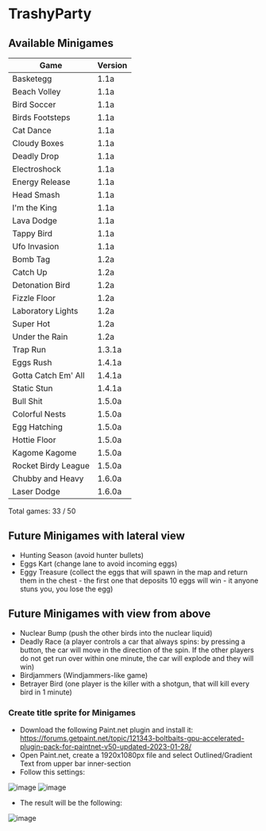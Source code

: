 # TrashyParty

## Available Minigames
| Game  | Version |
| ------------- | ------------- |
| Basketegg  | 1.1a  |
| Beach Volley  | 1.1a  |
| Bird Soccer  | 1.1a  |
| Birds Footsteps  | 1.1a  |
| Cat Dance  | 1.1a  |
| Cloudy Boxes  | 1.1a  |
| Deadly Drop  | 1.1a  |
| Electroshock  | 1.1a  |
| Energy Release  | 1.1a  |
| Head Smash  | 1.1a  |
| I'm the King  | 1.1a  |
| Lava Dodge  | 1.1a  |
| Tappy Bird  | 1.1a  |
| Ufo Invasion  | 1.1a  |
| Bomb Tag  | 1.2a  |
| Catch Up  | 1.2a  |
| Detonation Bird  | 1.2a  |
| Fizzle Floor  | 1.2a  |
| Laboratory Lights  | 1.2a  |
| Super Hot  | 1.2a  |
| Under the Rain  | 1.2a  |
| Trap Run  | 1.3.1a  |
| Eggs Rush  | 1.4.1a  |
| Gotta Catch Em' All  | 1.4.1a  |
| Static Stun  | 1.4.1a  |
| Bull Shit  | 1.5.0a  |
| Colorful Nests  | 1.5.0a  |
| Egg Hatching  | 1.5.0a  |
| Hottie Floor  | 1.5.0a  |
| Kagome Kagome  | 1.5.0a  |
| Rocket Birdy League  | 1.5.0a  |
| Chubby and Heavy  | 1.6.0a  |
| Laser Dodge  | 1.6.0a  |

Total games: 33 / 50

## Future Minigames with lateral view
- Hunting Season (avoid hunter bullets)
- Eggs Kart (change lane to avoid incoming eggs)
- Eggy Treasure (collect the eggs that will spawn in the map and return them in the chest - the first one that deposits 10 eggs will win - it anyone stuns you, you lose the egg)

## Future Minigames with view from above
- Nuclear Bump (push the other birds into the nuclear liquid)
- Deadly Race (a player controls a car that always spins: by pressing a button, the car will move in the direction of the spin. If the other players do not get run over within one minute, the car will explode and they will win)
- Birdjammers (Windjammers-like game)
- Betrayer Bird (one player is the killer with a shotgun, that will kill every bird in 1 minute)

### Create title sprite for Minigames
- Download the following Paint.net plugin and install it: https://forums.getpaint.net/topic/121343-boltbaits-gpu-accelerated-plugin-pack-for-paintnet-v50-updated-2023-01-28/
- Open Paint.net, create a 1920x1080px file and select Outlined/Gradient Text from upper bar inner-section
- Follow this settings:

![image](https://user-images.githubusercontent.com/24304905/232335107-0eed0a31-984b-4ff8-b515-c6a33319ecef.png)
![image](https://user-images.githubusercontent.com/24304905/232335113-82a93ab9-e3af-49e5-9b72-56e0a39a734a.png)

- The result will be the following:

![image](https://user-images.githubusercontent.com/24304905/232335153-39e2d130-d0e8-44ae-b073-801352df6b86.png)
